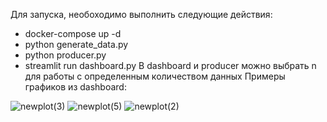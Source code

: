 Для запуска, необоходимо выполнить следующие действия:
-  docker-compose up -d
-  python generate_data.py
-  python producer.py
-  streamlit run dashboard.py
В dashboard и producer можно выбрать n для работы с определенным количеством данных
Примеры графиков из dashboard:

![newplot(3)](https://github.com/user-attachments/assets/5fe37291-f16f-4006-8194-f0df50efbe61)
![newplot(5)](https://github.com/user-attachments/assets/baccbfec-b4ec-42c0-8869-27b9fcec5e70)
![newplot(2)](https://github.com/user-attachments/assets/5f4160d9-de36-4413-9d76-e71c3ac2ae4e)
